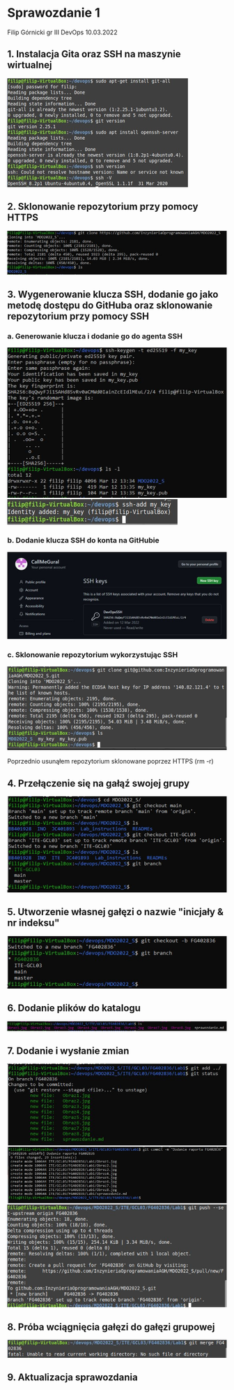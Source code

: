 ﻿# Sprawozdanie 1
Filip Górnicki gr III DevOps
10.03.2022

## 1. Instalacja Gita oraz SSH na maszynie wirtualnej

![Instalacja Gita i SSH](Obraz1.jpg)

## 2. Sklonowanie repozytorium przy pomocy HTTPS

![Operacja git clone](Obraz2.jpg)

## 3. Wygenerowanie klucza SSH, dodanie go jako metodę dostępu do GitHuba oraz sklonowanie repozytorium przy pomocy SSH

### a. Generowanie klucza i dodanie go do agenta SSH
![Generowanie klucza](Obraz3.jpg)
![Dodanie do agenta SSH](Obraz4.jpg)
### b. Dodanie klucza SSH do konta na GitHubie
![Dodanie klucza na GitHubie](Obraz5.jpg)
### c. Sklonowanie repozytorium wykorzystując SSH
![Sklonowanie repozytorium](Obraz6.jpg)

Poprzednio usunąłem repozytorium sklonowane poprzez HTTPS (rm -r)

## 4. Przełączenie się na gałąź swojej grupy
![Przełączenie się na gałąź ITE-GCL03 wykorzystując git checkout](Obraz7.jpg)
## 5. Utworzenie własnej gałęzi o nazwie "inicjały & nr indeksu"
![Utworzenie własnej gałęzi przy pomocy git checkout -b](Obraz8.jpg)
## 6. Dodanie plików do katalogu
![Dodanie plików do katalogu Lab1](Obraz9.JPG)
## 7. Dodanie i wysłanie zmian
![Dodanie zmian](Obraz10_2.JPG)
![Wysłanie zmian](Obraz10.JPG)
![](Obraz11.JPG)
## 8. Próba wciągnięcia gałęzi do gałęzi grupowej
![Nieudana próba wciągnięcia gałęzi](Obraz12.JPG)
## 9. Aktualizacja sprawozdania
